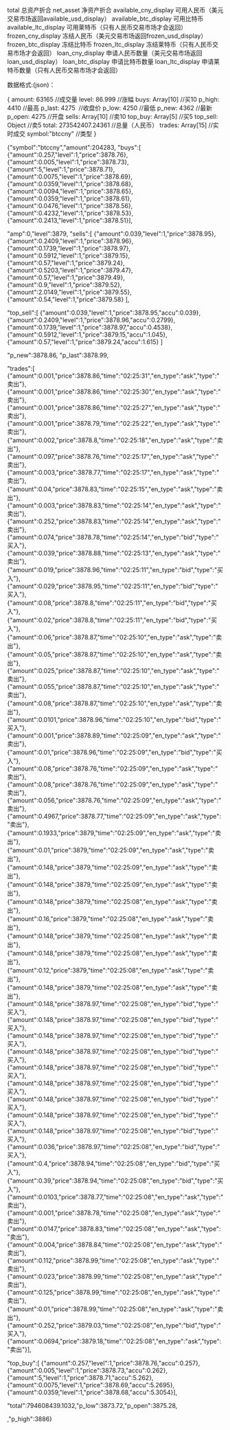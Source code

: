 total	总资产折合
net_asset	净资产折合
available_cny_display	可用人民币（美元交易市场返回available_usd_display）
available_btc_display	可用比特币
available_ltc_display	可用莱特币（只有人民币交易市场才会返回）
frozen_cny_display	冻结人民币（美元交易市场返回frozen_usd_display）
frozen_btc_display	冻结比特币
frozen_ltc_display	冻结莱特币（只有人民币交易市场才会返回）
loan_cny_display	申请人民币数量（美元交易市场返回loan_usd_display）
loan_btc_display	申请比特币数量
loan_ltc_display	申请莱特币数量（只有人民币交易市场才会返回）



数据格式:(json)：

{
  amount: 63165 //成交量
  level: 86.999 //涨幅
  buys: Array[10] //买10
  p_high: 4410 //最高
  p_last: 4275 &nbsp;//收盘价
  p_low: 4250 //最低
  p_new: 4362 //最新
  p_open: 4275 //开盘
  sells: Array[10] //卖10
  top_buy: Array[5] //买5
  top_sell: Object //卖5 
  total: 273542407.24361 //总量（人民币） 
  trades: Array[15] //实时成交
  symbol:"btccny" //类型
}

{"symbol":"btccny","amount":204283,
"buys":[
{"amount":0.257,"level":1,"price":3878.76},
{"amount":0.005,"level":1,"price":3878.73},
{"amount":5,"level":1,"price":3878.71},
{"amount":0.0075,"level":1,"price":3878.69},
{"amount":0.0359,"level":1,"price":3878.68},
{"amount":0.0094,"level":1,"price":3878.65},
{"amount":0.0359,"level":1,"price":3878.61},
{"amount":0.0476,"level":1,"price":3878.56},
{"amount":0.4232,"level":1,"price":3878.53},
{"amount":0.2413,"level":1,"price":3878.51}],

"amp":0,"level":3879,
"sells":[
{"amount":0.039,"level":1,"price":3878.95},
{"amount":0.2409,"level":1,"price":3878.96},
{"amount":0.1739,"level":1,"price":3878.97},
{"amount":0.5912,"level":1,"price":3879.15},
{"amount":0.57,"level":1,"price":3879.24},
{"amount":0.5203,"level":1,"price":3879.47},
{"amount":0.57,"level":1,"price":3879.49},
{"amount":0.9,"level":1,"price":3879.52},
{"amount":2.0149,"level":1,"price":3879.55},
{"amount":0.54,"level":1,"price":3879.58}
],

"top_sell":[
{"amount":0.039,"level":1,"price":3878.95,"accu":0.039},
{"amount":0.2409,"level":1,"price":3878.96,"accu":0.2799},
{"amount":0.1739,"level":1,"price":3878.97,"accu":0.4538},
{"amount":0.5912,"level":1,"price":3879.15,"accu":1.045},
{"amount":0.57,"level":1,"price":3879.24,"accu":1.615}
]

"p_new":3878.86,
"p_last":3878.99,

"trades":[
{"amount":0.001,"price":3878.86,"time":"02:25:31","en_type":"ask","type":"卖出"},
{"amount":0.001,"price":3878.86,"time":"02:25:30","en_type":"ask","type":"卖出"},
{"amount":0.001,"price":3878.86,"time":"02:25:27","en_type":"ask","type":"卖出"},
{"amount":0.001,"price":3878.79,"time":"02:25:22","en_type":"ask","type":"卖出"},
{"amount":0.002,"price":3878.8,"time":"02:25:18","en_type":"ask","type":"卖出"},
{"amount":0.097,"price":3878.76,"time":"02:25:17","en_type":"ask","type":"卖出"},
{"amount":0.003,"price":3878.77,"time":"02:25:17","en_type":"ask","type":"卖出"},
{"amount":0.04,"price":3878.83,"time":"02:25:15","en_type":"ask","type":"卖出"},
{"amount":0.003,"price":3878.83,"time":"02:25:14","en_type":"ask","type":"卖出"},
{"amount":0.252,"price":3878.83,"time":"02:25:14","en_type":"ask","type":"卖出"},
{"amount":0.074,"price":3878.78,"time":"02:25:14","en_type":"bid","type":"买入"},
{"amount":0.039,"price":3878.88,"time":"02:25:13","en_type":"ask","type":"卖出"},
{"amount":0.019,"price":3878.96,"time":"02:25:11","en_type":"bid","type":"买入"},
{"amount":0.029,"price":3878.95,"time":"02:25:11","en_type":"bid","type":"买入"},
{"amount":0.08,"price":3878.8,"time":"02:25:11","en_type":"bid","type":"买入"},
{"amount":0.02,"price":3878.8,"time":"02:25:11","en_type":"bid","type":"买入"},
{"amount":0.06,"price":3878.87,"time":"02:25:10","en_type":"ask","type":"卖出"},
{"amount":0.05,"price":3878.87,"time":"02:25:10","en_type":"ask","type":"卖出"},
{"amount":0.025,"price":3878.87,"time":"02:25:10","en_type":"ask","type":"卖出"},
{"amount":0.055,"price":3878.87,"time":"02:25:10","en_type":"ask","type":"卖出"},
{"amount":0.08,"price":3878.87,"time":"02:25:10","en_type":"ask","type":"卖出"},
{"amount":0.0101,"price":3878.96,"time":"02:25:10","en_type":"bid","type":"买入"},
{"amount":0.001,"price":3878.89,"time":"02:25:09","en_type":"ask","type":"卖出"},
{"amount":0.01,"price":3878.96,"time":"02:25:09","en_type":"bid","type":"买入"},
{"amount":0.08,"price":3878.76,"time":"02:25:09","en_type":"ask","type":"卖出"},
{"amount":0.08,"price":3878.76,"time":"02:25:09","en_type":"ask","type":"卖出"},
{"amount":0.056,"price":3878.76,"time":"02:25:09","en_type":"ask","type":"卖出"},
{"amount":0.4967,"price":3878.77,"time":"02:25:09","en_type":"ask","type":"卖出"},
{"amount":0.1933,"price":3879,"time":"02:25:09","en_type":"ask","type":"卖出"},
{"amount":0.01,"price":3879,"time":"02:25:09","en_type":"ask","type":"卖出"},
{"amount":0.148,"price":3879,"time":"02:25:09","en_type":"ask","type":"卖出"},
{"amount":0.148,"price":3879,"time":"02:25:09","en_type":"ask","type":"卖出"},
{"amount":0.148,"price":3879,"time":"02:25:08","en_type":"ask","type":"卖出"},
{"amount":0.16,"price":3879,"time":"02:25:08","en_type":"ask","type":"卖出"},
{"amount":0.148,"price":3879,"time":"02:25:08","en_type":"ask","type":"卖出"},
{"amount":0.148,"price":3879,"time":"02:25:08","en_type":"ask","type":"卖出"},
{"amount":0.12,"price":3879,"time":"02:25:08","en_type":"ask","type":"卖出"},
{"amount":0.148,"price":3879,"time":"02:25:08","en_type":"ask","type":"卖出"},
{"amount":0.148,"price":3878.97,"time":"02:25:08","en_type":"bid","type":"买入"},
{"amount":0.148,"price":3878.97,"time":"02:25:08","en_type":"bid","type":"买入"},
{"amount":0.148,"price":3878.97,"time":"02:25:08","en_type":"bid","type":"买入"},
{"amount":0.148,"price":3878.97,"time":"02:25:08","en_type":"bid","type":"买入"},
{"amount":0.148,"price":3878.97,"time":"02:25:08","en_type":"bid","type":"买入"},
{"amount":0.148,"price":3878.97,"time":"02:25:08","en_type":"bid","type":"买入"},
{"amount":0.148,"price":3878.97,"time":"02:25:08","en_type":"bid","type":"买入"},
{"amount":0.148,"price":3878.97,"time":"02:25:08","en_type":"bid","type":"买入"},
{"amount":0.148,"price":3878.97,"time":"02:25:08","en_type":"bid","type":"买入"},
{"amount":0.036,"price":3878.97,"time":"02:25:08","en_type":"bid","type":"买入"},
{"amount":0.4,"price":3878.94,"time":"02:25:08","en_type":"bid","type":"买入"},
{"amount":0.39,"price":3878.94,"time":"02:25:08","en_type":"bid","type":"买入"},
{"amount":0.0103,"price":3878.77,"time":"02:25:08","en_type":"ask","type":"卖出"},
{"amount":0.001,"price":3878.78,"time":"02:25:08","en_type":"ask","type":"卖出"},
{"amount":0.0147,"price":3878.83,"time":"02:25:08","en_type":"ask","type":"卖出"},
{"amount":0.004,"price":3878.84,"time":"02:25:08","en_type":"ask","type":"卖出"},
{"amount":0.112,"price":3878.99,"time":"02:25:08","en_type":"ask","type":"卖出"},
{"amount":0.023,"price":3878.99,"time":"02:25:08","en_type":"ask","type":"卖出"},
{"amount":0.125,"price":3878.99,"time":"02:25:08","en_type":"ask","type":"卖出"},
{"amount":0.01,"price":3878.99,"time":"02:25:08","en_type":"ask","type":"卖出"},
{"amount":0.252,"price":3879.03,"time":"02:25:08","en_type":"bid","type":"买入"},
{"amount":0.0694,"price":3879.18,"time":"02:25:08","en_type":"ask","type":"卖出"}],

"top_buy":[
{"amount":0.257,"level":1,"price":3878.76,"accu":0.257},
{"amount":0.005,"level":1,"price":3878.73,"accu":0.262},
{"amount":5,"level":1,"price":3878.71,"accu":5.262},
{"amount":0.0075,"level":1,"price":3878.69,"accu":5.2695},
{"amount":0.0359,"level":1,"price":3878.68,"accu":5.3054}],

"total":794608439.1032,"p_low":3873.72,"p_open":3875.28,


,"p_high":3886}
